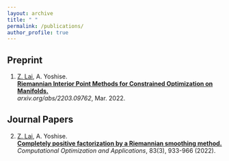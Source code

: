 ```yaml
---
layout: archive
title: " "
permalink: /publications/
author_profile: true
---
```


## Preprint


1. <ins>Z. Lai</ins>, A. Yoshise.\
   **[Riemannian Interior Point Methods for Constrained Optimization on Manifolds.](https://arxiv.org/abs/2203.09762)**\
   *arxiv.org/abs/2203.09762*, Mar. 2022.

## Journal Papers

2. <ins>Z. Lai</ins>, A. Yoshise.\
   **[Completely positive factorization by a Riemannian smoothing method.](https://doi.org/10.1007/s10589-022-00417-4)**\
   *Computational Optimization and Applications*, 83(3), 933-966 (2022). 

